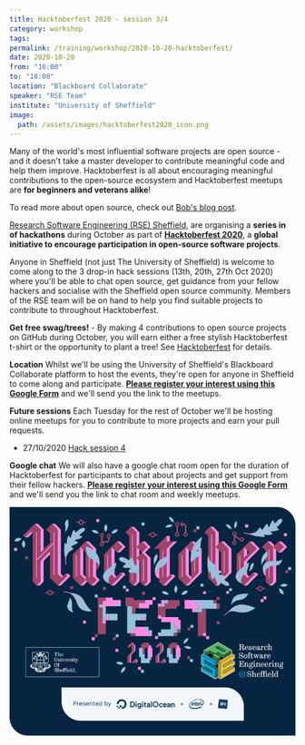 ```yaml
---
title: Hacktoberfest 2020 - session 3/4
category: workshop
tags:
permalink: /training/workshop/2020-10-20-hacktoberfest/
date: 2020-10-20
from: "16:00"
to: "18:00"
location: "Blackboard Collaborate"
speaker: "RSE Team"
institute: "University of Sheffield"
image:
  path: /assets/images/hacktoberfest2020_icon.png
---
```


Many of the world's most influential software projects are open source - and it doesn't take a master developer to contribute meaningful code and help them improve. Hacktoberfest is all about encouraging meaningful contributions to the open-source ecosystem
and Hacktoberfest meetups are **for beginners and veterans alike**!

To read more about open source, check out [Bob's blog post](/blog/2020-09-21-open-source/).

[Research Software Engineering (RSE) Sheffield](/),
are organising a **series in of hackathons** during October
as part of [**Hacktoberfest 2020**][hacktoberfest],
a **global initiative to encourage participation in open-source software projects**.

Anyone in Sheffield (not just The University of Sheffield) is welcome to come along to the 3 drop-in hack sessions (13th, 20th, 27th Oct 2020) where you'll be able to chat open source, get guidance from your fellow hackers and socialise with the Sheffield open source community. Members of the RSE team will be on hand to help you find suitable projects to contribute to throughout Hacktoberfest.

**Get free swag/trees!** - By making 4 contributions to open source projects on GitHub during October, you will earn either a free stylish Hacktoberfest t-shirt or the opportunity to plant a tree! See [Hacktoberfest][hacktoberfest] for details.

**Location**
Whilst we'll be using the University of Sheffield's Blackboard Collaborate platform to host the events, they're open for anyone in Sheffield to come along and participate. [**Please register your interest using this Google Form**](https://forms.gle/hkJtLUTgrNamANF86) and we'll send you the link to the meetups.

**Future sessions**
Each Tuesday for the rest of October we'll be hosting online meetups for you to contribute to more projects and earn your pull requests.
* 27/10/2020 [Hack session 4](/training/workshop/2020-10-27-hacktoberfest/)

**Google chat**
We will also have a google chat room open for the duration of Hacktoberfest for participants to chat about projects and get support from their fellow hackers. [**Please register your interest using this Google Form**](https://forms.gle/hkJtLUTgrNamANF86) and we'll send you the link to chat room and weekly meetups.

<p align="center">
<img src="/assets/images/hacktoberfest_2020_image.png" alt="Hacktoberfest 2020 logo" />
</p>

[hacktoberfest]: https://hacktoberfest.digitalocean.com
